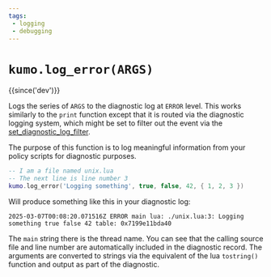 ```yaml
---
tags:
 - logging
 - debugging
---
```


# `kumo.log_error(ARGS)`

{{since('dev')}}

Logs the series of `ARGS` to the diagnostic log at `ERROR` level.
This works similarly to the `print` function except that it is routed
via the diagnostic logging system, which might be set to filter out
the event via the [set_diagnostic_log_filter](set_diagnostic_log_filter.md).

The purpose of this function is to log meaningful information from your
policy scripts for diagnostic purposes.

```lua
-- I am a file named unix.lua
-- The next line is line number 3
kumo.log_error('Logging something', true, false, 42, { 1, 2, 3 })
```

Will produce something like this in your diagnostic log:

```
2025-03-07T00:08:20.071516Z ERROR main lua: ./unix.lua:3: Logging something true false 42 table: 0x7199e11bda40
```

The `main` string there is the thread name. You can see that the calling source
file and line number are automatically included in the diagnostic record.  The
arguments are converted to strings via the equivalent of the lua `tostring()`
function and output as part of the diagnostic.


